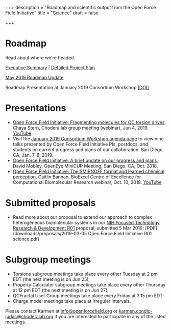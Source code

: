 +++
description = "Roadmap and scientific output from the Open Force Field Initiative"
title = "Science"
draft = false

+++

# Roadmap

Read about where we're headed.

[Executive Summary](downloads/roadmap/open-forcefield-summary.pdf) | [Detailed Project Plan](downloads/roadmap/open-forcefield-plan.pdf)

[May 2019 Roadmap Update](downloads/roadmap/roadmap-graphic-may-2019-update.pdf)

Roadmap Presentation at January 2019 Consortium Workshop [[DOI]](http://doi.org/10.5281/zenodo.3228414)

# Presentations

- [Open Force Field Initiative: Fragmenting molecules for QC torsion drives](http://doi.org/10.5281/zenodo.3238643), Chaya Stern, Chodera lab group meeting (webinar), Jun 4, 2019. [YouTube](https://youtu.be/afZp538VpMA)
- Visit the [January 2019 Consortium Workshop agenda page](https://openforcefield.org/news/jan-2019-meeting-agenda/) to view nine talks presented by Open Force Field Initiative PIs, postdocs, and students on current progress and plans of our collaboration.  San Diego, CA; Jan. 7-8, 2019.
- [Open Force Field Initiative: A brief update on our progress and plans](http://dx.doi.org/10.13140/RG.2.2.21679.38569), David Mobley, OpenEye MiniCUP Meeting, San Diego, CA, Oct. 2018.
- [Open Force Field Initiative: The SMIRNOFF format and learned chemical perception](https://bioexcel.eu/open-force-field-initiative-the-smirnoff-format-and-learned-chemical-perception/), Caitlin Bannan, BioExcel Centre of Excellence for Computational Biomolecular Research webinar, Oct. 10, 2018. [YouTube](https://youtu.be/0S9Pj33IVk0)

# Submitted proposals

- Read more about our proposal to extend our approach to complex heterogeneous biomolecular systems in our [NIH Focused Technology Research & Development R01](https://grants.nih.gov/grants/guide/pa-files/PAR-17-045.html) proposal, submitted 5 Mar 2019: [PDF](downloads/proposals/2019-03-05 Open Force Field Initiative R01 science.pdf)

# Subgroup meetings

- Torsions subgroup meetings take place every other Tuesday at 2 pm EDT (the next meeting is on Jun 25);
- Property Calculator subgroup meetings take place every other Thursday at 12 pm EDT (the next meeting is on Jun 27);
- QCFractal User Group meetings take place every Friday at 3.15 pm EDT;
- Charge model meetings take place at irregular intervals.

Please contact Karmen at info@openforcefield.org or karmen.condic-jurkic@choderalab.org if you are interested to participate in any of the listed meetings.
